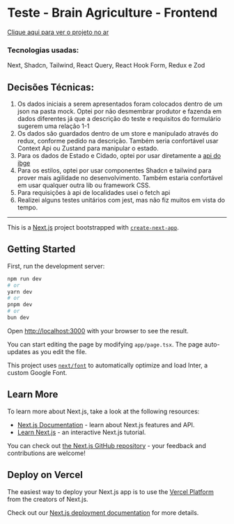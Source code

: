 # Teste - Brain Agriculture - Frontend

[Clique aqui para ver o projeto no ar](https://brain-agriculture-front.vercel.app/)

### Tecnologias usadas:

Next, Shadcn, Tailwind, React Query, React Hook Form, Redux e Zod

## Decisões Técnicas:

1. Os dados iniciais a serem apresentados foram colocados dentro de um json na pasta mock. Optei por não desmembrar produtor e fazenda em dados diferentes já que a descrição do teste e requisitos do formulário sugerem uma relação 1-1
2. Os dados são guardados dentro de um store e manipulado através do redux, conforme pedido na descrição. Também seria confortável usar Context Api ou Zustand para manipular o estado.
3. Para os dados de Estado e Cidado, optei por usar diretamente a [api do ibge](https://servicodados.ibge.gov.br/)
4. Para os estilos, optei por usar componentes Shadcn e tailwind para prover mais agilidade no desenvolvimento. Também estaria confortável em usar qualquer outra lib ou framework CSS.
5. Para requisições à api de localidades usei o fetch api
6. Realizei alguns testes unitários com jest, mas não fiz muitos em vista do tempo.
   
---

This is a [Next.js](https://nextjs.org/) project bootstrapped with [`create-next-app`](https://github.com/vercel/next.js/tree/canary/packages/create-next-app).

## Getting Started

First, run the development server:

```bash
npm run dev
# or
yarn dev
# or
pnpm dev
# or
bun dev
```

Open [http://localhost:3000](http://localhost:3000) with your browser to see the result.

You can start editing the page by modifying `app/page.tsx`. The page auto-updates as you edit the file.

This project uses [`next/font`](https://nextjs.org/docs/basic-features/font-optimization) to automatically optimize and load Inter, a custom Google Font.

## Learn More

To learn more about Next.js, take a look at the following resources:

- [Next.js Documentation](https://nextjs.org/docs) - learn about Next.js features and API.
- [Learn Next.js](https://nextjs.org/learn) - an interactive Next.js tutorial.

You can check out [the Next.js GitHub repository](https://github.com/vercel/next.js/) - your feedback and contributions are welcome!

## Deploy on Vercel

The easiest way to deploy your Next.js app is to use the [Vercel Platform](https://vercel.com/new?utm_medium=default-template&filter=next.js&utm_source=create-next-app&utm_campaign=create-next-app-readme) from the creators of Next.js.

Check out our [Next.js deployment documentation](https://nextjs.org/docs/deployment) for more details.
